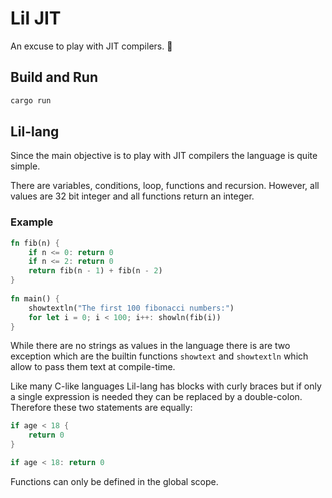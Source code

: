 # Lil JIT

An excuse to play with JIT compilers. 🐣

## Build and Run

```bash
cargo run
```

## Lil-lang

Since the main objective is to play with JIT compilers the language is quite simple.

There are variables, conditions, loop, functions and recursion. 
However, all values are 32 bit integer and all functions return an integer.

### Example
```rust
fn fib(n) {
    if n <= 0: return 0
    if n <= 2: return 0
    return fib(n - 1) + fib(n - 2)
}
    
fn main() {
    showtextln("The first 100 fibonacci numbers:")
    for let i = 0; i < 100; i++: showln(fib(i))
}
```

While there are no strings as values in the language there is are two exception which are the builtin functions `showtext` and `showtextln` which allow to pass them text at compile-time.

Like many C-like languages Lil-lang has blocks with curly braces but if only a single expression is needed they can be replaced by a double-colon. Therefore these two statements are equally:

```rust
if age < 18 {
    return 0
}

if age < 18: return 0
```

Functions can only be defined in the global scope.